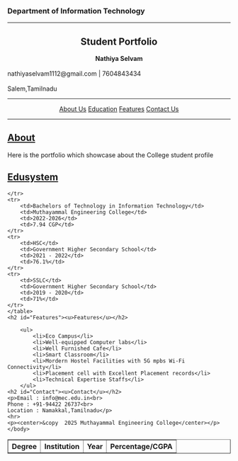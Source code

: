 <html>
    <head>
        <title>Muthayammal Engineering College - Student Portfolio</title>
    </head>
    <body><marquee>
        <h1><center>Muthayammal Engineering College</center></h1></marquee>
        <h3>Department of Information Technology</h3>
        <hr>
        <h2><center>Student Portfolio</center></h2>
        <p><center><b>Nathiya Selvam</center></b></center><br>
        nathiyaselvam1112@gmail.com | 7604843434 <br><br>
    Salem,Tamilnadu</p>
    <hr>
    <p><center>
        <a href="#About">About Us</a>
        <a href="#Edusystem">Education</a>
        <a href="#Features">Features</a>
        <a href="#Contact">Contact Us</a>
    </center></p>
    <hr>
    <h2 id="About"><u>About</u></h2>
    <p>Here is the portfolio which showcase about the College student profile</p>
    <h2 id="Edusystem"><u>Edusystem</u></h2>
        <table border="1" width="00" cellspacing="0" cellpadding="6">
    <tr>
        <th>Degree</th>
        <th>Institution</th>
        <th>Year    </th>
        <th>Percentage/CGPA</th>
        
    </tr>
    <tr>
        <td>Bachelors of Technology in Information Technology</td>
        <td>Muthayammal Engineering College</td>
        <td>2022-2026</td>
        <td>7.94 CGP</td>
    </tr>
    <tr>
        <td>HSC</td>
        <td>Government Higher Secondary School</td>
        <td>2021 - 2022</td>
        <td>76.1%</td>
    </tr>
    <tr>
        <td>SSLC</td>
        <td>Government Higher Secondary School</td>
        <td>2019 - 2020</td>
        <td>71%</td>
    </tr>
    </table>
    <h2 id="Features"><u>Features</u></h2>
    
        <ul>
            <li>Eco Campus</li>
            <li>Well-equipped Computer labs</li>
            <li>Well Furnished Cafe</li>
            <li>Smart Classroom</li>
            <li>Mordern Hostel Facilities with 5G mpbs Wi-Fi Connectivity</li>
            <li>Placement cell with Excellent Placement records</li>
            <li>Technical Expertise Staffs</li>
        </ul>
    <h2 id="Contact"><u>Contact</u></h2>
    <p>Email : info@mec.edu.in<br>
    Phone : +91-94422 26737<br>
    Location : Namakkal,Tamilnadu</p>
    <hr>
    <p><center>&copy  2025 Muthayammal Engineering College</center></p>
    </body>
</html>
